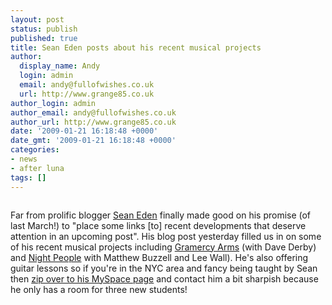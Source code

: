```yaml
---
layout: post
status: publish
published: true
title: Sean Eden posts about his recent musical projects
author:
  display_name: Andy
  login: admin
  email: andy@fullofwishes.co.uk
  url: http://www.grange85.co.uk
author_login: admin
author_email: andy@fullofwishes.co.uk
author_url: http://www.grange85.co.uk
date: '2009-01-21 16:18:48 +0000'
date_gmt: '2009-01-21 16:18:48 +0000'
categories:
- news
- after luna
tags: []
---
```

<div class="imagebox-a"><a href="http://viewmorepics.myspace.com/index.cfm?fuseaction=viewImage&friendID=92063324&albumID=27110&imageID=996323"><img src="http://b9.ac-images.myspacecdn.com/01004/90/07/1004857009_m.gif" alt="" /></a></div>
<p>Far from prolific blogger <a href="http://seaneden.com">Sean Eden</a> finally made good on his promise (of last March!) to "place some links [to] recent developments that deserve attention in an upcoming post". <span class="removed_link" title="http://seaneden.net/2009/01/20/im-back/">His blog post yesterday</span> filled us in on some of his recent musical projects including <a href="http://www.myspace.com/gramercyarms">Gramercy Arms</a> (with Dave Derby) and <a href="http://www.myspace.com/nightpeopled">Night People</a> with Matthew Buzzell and Lee Wall). He's also offering guitar lessons so if you're in the NYC area and fancy being taught by Sean then <a href="http://www.myspace.com/seaneden">zip over to his MySpace page</a> and contact him a bit sharpish because he only has a room for three new students!</p>
